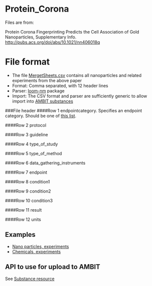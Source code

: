 Protein_Corona
==============
Files are from:

Protein Corona Fingerprinting Predicts the Cell Association of Gold Nanoparticles, Supplementary Info. 
http://pubs.acs.org/doi/abs/10.1021/nn406018q


File format 
==============

* The file [MergetSheets.csv](https://github.com/ideaconsult/Protein_Corona/blob/master/MergedSheets.csv) contains all nanoparticles and related experiments from the above paper
* Format: Comma separated, with 12 header lines
* Parser: [loom-nm](https://github.com/vedina/loom/tree/master/loom-nm) package
* Import: The CSV format and parser are sufficiently generic to allow import into [AMBIT substances](http://apps.ideaconsult.net:8080/enanomapper/ui/uploadsubstance)

###File header
####Row	1 
endpointcategory. Specifies an endpoint category. Should be one of [this list](endpointcategory.md).

####Row	2 
protocol

####Row	3 
guideline

####Row	4 
type_of_study

####Row	5 
type_of_method

####Row	6 
data_gathering_instruments

####Row	7 
endpoint

####Row	8 
condition1

####Row	9 
condition2

####Row	10 
condition3

####Row	11 
result

####Row	12 
units


Examples
-----

* [Nano particles, experiments](example1.md)
* [Chemicals, experiments](example2.md)


API to use for upload to AMBIT
----

 See [Substance resource](https://github.com/ideaconsult/examples-ambit/blob/master/ambit-json-docs/substance.md)

